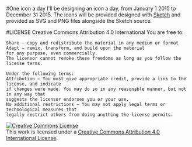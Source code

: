 #One icon a day
I'll be designing an icon a day, from January 1 2015 to December 31 2015. 
The icons will be provided designed with [Sketch](http://bohemiancoding.com/sketch/) and provided as SVG and PNG files alongside the Sketch source.

#LICENSE
    Creative Commons Attribution 4.0 International 
    You are free to:

    Share — copy and redistribute the material in any medium or format
    Adapt — remix, transform, and build upon the material
    for any purpose, even commercially.
    The licensor cannot revoke these freedoms as long as you follow the license terms.

    Under the following terms:
    Attribution — You must give appropriate credit, provide a link to the license, and indicate
    if changes were made. You may do so in any reasonable manner, but not in any way that 
    suggests the licensor endorses you or your use.
    No additional restrictions — You may not apply legal terms or technological measures that 
    legally restrict others from doing anything the license permits.


<a rel="license" href="http://creativecommons.org/licenses/by/4.0/"><img alt="Creative Commons License" style="border-width:0" src="https://i.creativecommons.org/l/by/4.0/88x31.png" /></a><br />This work is licensed under a <a rel="license" href="http://creativecommons.org/licenses/by/4.0/">Creative Commons Attribution 4.0 International License</a>.
